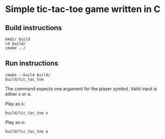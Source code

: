 # Simple tic-tac-toe game written in C
## Build instructions
```shell
mkdir build
cd build/
cmake ../
```

## Run instructions
```shell
cmake --build build/
build/tic_tac_toe
```
The command expects one argument for the player symbol. Valid input is either x or o.

Play as x:
```shell
build/tic_tac_toe x
```
Play as o:
```shell
build/tic_tac_toe o
```